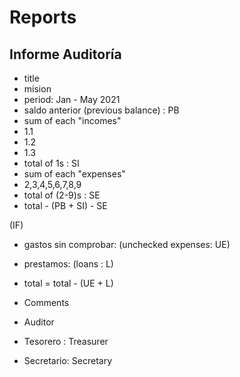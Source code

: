 # Reports

## Informe Auditoría
- title
- mision
- period: Jan - May 2021
- saldo anterior (previous balance) : PB
- sum of each "incomes"
 - 1.1
 - 1.2
 - 1.3
 - total of 1s : SI
- sum of each "expenses"
 - 2,3,4,5,6,7,8,9
 - total of (2-9)s : SE
- total - (PB + SI) - SE

(IF)
- gastos sin comprobar: (unchecked expenses: UE)
- prestamos: (loans : L)

- total = total - (UE + L)

- Comments
- Auditor
- Tesorero : Treasurer
- Secretario: Secretary

## 